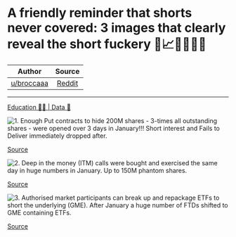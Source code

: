 A friendly reminder that shorts never covered: 3 images that clearly reveal the short fuckery 🚨📈🚀🚀🚀🚀
==========================================================================================================

| Author       | Source       | 
| :-------------: |:-------------:|
|  [u/broccaaa](https://www.reddit.com/user/broccaaa/) | [Reddit](https://www.reddit.com/r/Superstonk/comments/o4ps1c/a_friendly_reminder_that_shorts_never_covered_3/) | 

---

[Education 👨‍🏫 | Data 🔢](https://www.reddit.com/r/Superstonk/search?q=flair_name%3A%22Education%20%F0%9F%91%A8%E2%80%8D%F0%9F%8F%AB%20%7C%20Data%20%F0%9F%94%A2%22&restrict_sr=1)

![1. Enough Put contracts to hide 200M shares -  3-times all outstanding shares - were opened over 3 days in January!!! Short interest and Fails to Deliver immediately dropped after.](https://user-images.githubusercontent.com/82035192/122753272-02c39e80-d260-11eb-9830-6deace0a0c9a.png)

[Source](https://www.reddit.com/r/Superstonk/comments/mvdgf5/the_naked_shorting_scam_in_numbers_ai_detection/)

![2. Deep in the money (ITM) calls were bought and exercised the same day in huge numbers in January. Up to 150M phantom shares.](https://user-images.githubusercontent.com/82035192/122753335-1ff86d00-d260-11eb-8c48-3edd7a2132a9.png)

[Source](https://www.reddit.com/r/Superstonk/comments/mvdgf5/the_naked_shorting_scam_in_numbers_ai_detection/)

![3. Authorised market participants can break up and repackage ETFs to short the underlying (GME). After January a huge number of FTDs shifted to GME containing ETFs.](https://user-images.githubusercontent.com/82035192/122753447-47e7d080-d260-11eb-8ce8-f89758609b14.png)

[Source](https://www.reddit.com/r/Superstonk/comments/n1vgbb/the_naked_shorting_scam_using_etfs_mass_shifting/)
